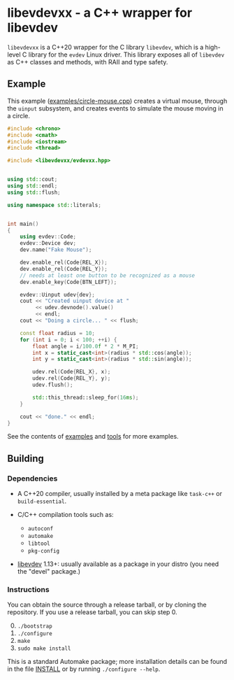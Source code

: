 # libevdevxx - a C++ wrapper for libevdev


`libevdevxx` is a C++20 wrapper for the C library `libevdev`, which is a high-level C
library for the `evdev` Linux driver. This library exposes all of `libevdev` as C++ classes
and methods, with RAII and type safety.


## Example

This example ([examples/circle-mouse.cpp](examples/circle-mouse.cpp)) creates a virtual
mouse, through the `uinput` subsystem, and creates events to simulate the mouse moving in
a circle.

```cpp
#include <chrono>
#include <cmath>
#include <iostream>
#include <thread>

#include <libevdevxx/evdevxx.hpp>


using std::cout;
using std::endl;
using std::flush;

using namespace std::literals;


int main()
{
    using evdev::Code;
    evdev::Device dev;
    dev.name("Fake Mouse");

    dev.enable_rel(Code{REL_X});
    dev.enable_rel(Code{REL_Y});
    // needs at least one button to be recognized as a mouse
    dev.enable_key(Code{BTN_LEFT});

    evdev::Uinput udev{dev};
    cout << "Created uinput device at "
         << udev.devnode().value()
         << endl;
    cout << "Doing a circle... " << flush;

    const float radius = 10;
    for (int i = 0; i < 100; ++i) {
        float angle = i/100.0f * 2 * M_PI;
        int x = static_cast<int>(radius * std::cos(angle));
        int y = static_cast<int>(radius * std::sin(angle));

        udev.rel(Code{REL_X}, x);
        udev.rel(Code{REL_Y}, y);
        udev.flush();

        std::this_thread::sleep_for(16ms);
    }

    cout << "done." << endl;
}
```

See the contents of [examples](examples) and [tools](tools) for more examples.


## Building

### Dependencies

- A C++20 compiler, usually installed by a meta package like `task-c++` or `build-essential`.

- C/C++ compilation tools such as:
  - `autoconf`
  - `automake`
  - `libtool`
  - `pkg-config`

- [libevdev](http://www.freedesktop.org/wiki/Software/libevdev) 1.13+: usually available as a
  package in your distro (you need the "devel" package.)


### Instructions

You can obtain the source through a release tarball, or by cloning the repository. If you
use a release tarball, you can skip step 0.

0. `./bootstrap`
1. `./configure`
2. `make`
3. `sudo make install`

This is a standard Automake package; more installation details can be found in the file
[INSTALL](INSTALL) or by running `./configure --help`.
